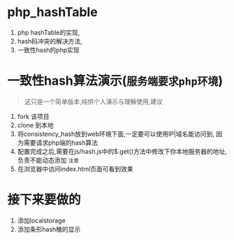 # php_hashTable
1. php hashTable的实现,  
2. hash码冲突的解决方法,  
3. 一致性hash的php实现

# 一致性hash算法演示(`服务端要求php环境`)
> 这只是一个简单版本,纯供个人演示与理解使用,建议

1. fork 该项目
2. clone 到本地
3. 将consistency_hash放到web环境下面,一定要可以使用IP|域名能访问到, 因为需要请求php端的hash算法
  1. 配置完成之后,需要在js/hash.js中的$.get()方法中修改下你本地服务器的地址,负责不能动态添加 `注意`  
4. 在浏览器中访问index.html页面可看到效果

# 接下来要做的
1. 添加localstorage
2. 添加条形hash桶的显示
